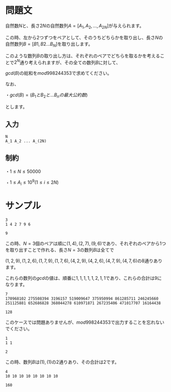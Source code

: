 問題文
=====


自然数$N$と、長さ$2N$の自然数列$A = {[A_1,A_2,...,A_{2N}]}$が与えられます。

この時、左から2つずつをペアとして、そのうちどちらかを取り出し、長さ$N$の自然数列$B = [B1,B2...B_N]$を取り出します。

このような数列$B$の取り出し方は、それぞれのペアでどちらを取るかを考えることで$2^N$通り考えられますが、その全ての数列$B$に対して、

$gcd(B)$の総和を$mod 998244353$で求めてください。

なお、

・$gcd(B) = (B_1とB_2と...B_nの最大公約数)$

とします。

入力
-----

```
N
A_1 A_2 ... A_(2N)
```

制約
-----

・$1\le N \le 50000$

・$1\le A_i \le 10^9 (1 \le i \le 2N)$

サンプル
=====


```入力1
3
1 4 2 7 9 6
```

```出力1
9
```
この時、$N = 3$個のペアは順に$(1,4),(2,7),(9,6)$であり、それぞれのペアから1つを取り出すことで作れる、長さ$N = 3$の数列$B$は全てで

$(1,2,9),(1,2,6),(1,7,9),(1,7,6),(4,2,9),(4,2,6),(4,7,9),(4,7,6)$の$8$通りあります。

これらの数列の$gcd$の値は、順番に$1,1,1,1,1,2,1,1$であり、これらの合計は$9$になります。

```入力2
7
170968102 275508394 3196157 519009647 375950994 861285711 246245660 251125881 652686828 368044278 610971871 267235406 471017707 16164438
```

```出力2
128
```
このケースでは問題ありませんが、$mod998244353$で出力することを忘れないでください。

```入力3
1
1 1
```

```出力3
2
```
この時、数列$B$は$(1),(1)$の$2$通りあり、その合計は$2$です。

```入力4
4
10 10 10 10 10 10 10 10
```

```出力4
160
```